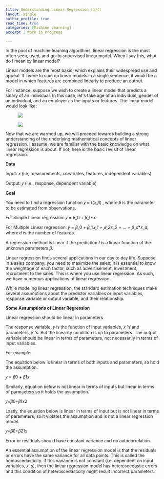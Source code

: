 ```yaml
---
title: Understanding Linear Regression [1/4]
layout: single
author_profile: true
read_time: true
categories: [Machine Learning]
excerpt : Work in Progress

---
```


In the pool of machine learning algorithms, linear regression is the most often seen, used, and go-to supervised linear model. When I say this, what do I mean by linear model?

Linear models are the most basic, which explains their widespread use and appeal. If I were to sum up linear models in a single sentence, it would be a model in which features are combined linearly to produce an output.

For instance, suppose we wish to create a linear model that predicts a salary of an individual. In this case, let's take age of an individual, gender of an individual, and an employer as the inputs or features. The linear model would look like:

<!-- ```
salary = w_0 + w_age*age + w_gender*gender + w_employer*employer

```

w_0 = a constant or a bias (take it as a base salary)

w_age =  a number that tells by what factor does age influences the salary.

w_gender = a number that tells by what factor does gender influences the salary.

w_employer = a number that tells by what factor does employer influences the salary. -->

<figure>
	<img src="/images/6_1.png">
	<figcaption></figcaption>
</figure>

<figure>
	<img src="/images/6_2.png">
	<figcaption></figcaption>
</figure>

Now that we are warmed up, we will proceed towards building a strong understanding of the underlying mathematical concepts of linear regression. I assume, we are familiar with the basic knowledge on what linear regression is about. If not, here is the basic revisit of linear regression.

__Data__

Input:  𝑥  (i.e, measurements, covariates, features, independent variables)

Output:  𝑦  (i.e., response, dependent variable)

__Goal__

You need to find a regression function  𝑦 ≈ 𝑓(𝑥,𝛽) , where 𝛽 is the parameter to be estimated from observations.

For Simple Linear regression:  𝑦 = 𝛽_0 + 𝛽_1*𝑥 

For Multiple Linear regression:  𝑦 = 𝛽_0 + 𝛽_1*𝑥_1 + 𝛽_2*𝑥_2 + ... + 𝛽_𝑑*𝑥_𝑑, where 𝑑 is the number of features.

A regression method is linear if the prediction 𝑓 is a linear function of the unknown parameters 𝛽.

Linear regression finds several applications in our day to day life. Suppose, in a sales company; you need to maximize the sales; it is essential to know the weightage of each factor, such as advertisement, investment, recruitment to the sales. This is where you use linear regression. As such, we have numerous applications of linear regression.

While modeling linear regression, the standard estimation techniques make several assumptions about the predictor variables or input variables, response variable or output variable, and their relationship.

__Some Assumptions of Linear Regression__

Linear regression should be linear in parameters

The response variable,  𝑦  is the function of input variables,  𝑥 's and parameters,  𝛽 's. But the linearity condition is up to parameters. The output variable should be linear in terms of parameters, not necessarily in terms of input variables.

For example:

The equation below is linear in terms of both inputs and parameters, so hold the assumption.

𝑦 = 𝛽0 + 𝛽1𝑥 

Similarly, equation below is not linear in terms of inputs but linear in terms of parmaeters so it holds the assumption.

𝑦=𝛽0+𝛽1𝑥2 

Lastly, the equation below is linear in terms of input but is not linear in terms of parameters, so it violates the assumption and is not a linear regression model.

𝑦=𝛽0+𝛽21𝑥 

Error or residuals should have constant variance and no autocorrelation.

An essential assumption of the linear regression model is that the residuals or errors have the same variance for all data points. This is called the homoscedasticity. If this variance is not constant (i.e. dependent on input variables,  𝑥′ s), then the linear regression model has heteroscedastic errors and this condition of heteroscedasticity might result incorrect parameters.

